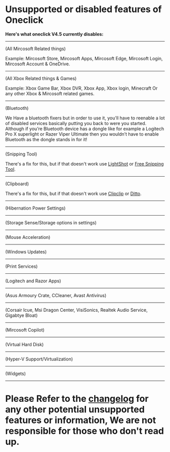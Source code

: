 # Unsupported or disabled features of Oneclick
**Here's what oneclick V4.5 currently disables:**
___

(All Mircosoft Related things)

Example: Mircosoft Store, Mircosoft Apps, Mircosoft Edge, Mircosoft Login, Mircosoft Account & OneDrive.
___

(All Xbox Related things & Games)

Example: Xbox Game Bar, Xbox DVR, Xbox App, Xbox login, Minecraft Or any other Xbox & Mircosoft related games.
___

(Bluetooth)

We Have a bluetooth fixers but in order to use it, you'll have to reenable a lot of disabled services basically putting you back to were you started. 
Although if you’re Bluetooth device has a dongle like for example a Logitech Pro X superlight or Razer Viper Ultimate then you wouldn’t have to enable Bluetooth
as the dongle stands in for it!
___

(Snipping Tool)

There's a fix for this, but if that doesn't work use [LightShot](https://app.prntscr.com/en/download.html) or [Free Snipping Tool](https://freesnippingtool.com/download).
___

(Clipboard)

There's a fix for this, but if that doesn't work use [Clipclip](https://app.prntscr.com/en/download.html) or [Ditto](https://ditto-cp.sourceforge.io/).
___

(Hibernation Power Settings)
___

(Storage Sense/Storage options in settings)
___

(Mouse Acceleration)
___

(Windows Updates)
___

(Print Services)
___

(Logitech and Razor Apps)
___

(Asus Armoury Crate, CCleaner, Avast Antivirus)
___

(Corsair Icue, Msi Dragon Center, VisiSonics, Realtek Audio Service, Gigabtye Bloat)
___

(Mircosoft Copilot)
___

(Virtual Hard Disk)
___

(Hyper-V Support/Virtualization)
___

(Widgets)
___

# Please Refer to the [changelog](https://github.com/QuakedK/Oneclick/blob/main/Changelog.md) for any other potential unsupported features or information, We are not responsible for those who don't read up.
